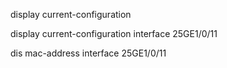 display current-configuration

display current-configuration interface 25GE1/0/11

dis mac-address interface 25GE1/0/11